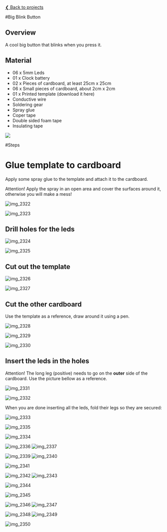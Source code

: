 [❮ Back to projects](#!wearables-and-craft/index.md)

#Big Blink Button

## Overview
A cool big button that blinks when you press it.
[](https://www.youtube.com/watch?v=nvzb3lB6Unw)

## Material
* 06 x 5mm Leds
* 01 x Clock battery
* 02 x Pieces of cardboard, at least 25cm x 25cm 
* 06 x Small pieces of cardboard, about 2cm x 2cm
* 01 x Printed template (download it here)
* Conductive wire
* Soldering gear
* Spray glue
* Coper tape
* Double sided foam tape
* Insulating tape

![](https://cloud.githubusercontent.com/assets/122277/4900022/313e71c6-6422-11e4-9f98-8ac7eccab1f4.JPG)

#Steps

# Glue template to cardboard
Apply some spray glue to the template and attach it to the cardboard.

Attention! Apply the spray in an open area and cover the surfaces around it, otherwise you will make a mess!

![img_2322](https://cloud.githubusercontent.com/assets/122277/4900021/313e356c-6422-11e4-9dc3-8c3b19455e8c.JPG)

![img_2323](https://cloud.githubusercontent.com/assets/122277/4900020/31399f7a-6422-11e4-8690-563e353f0ae6.JPG)

## Drill holes for the leds

![img_2324](https://cloud.githubusercontent.com/assets/122277/4900030/41a527d0-6422-11e4-8eb7-293cc9c1d910.JPG)

![img_2325](https://cloud.githubusercontent.com/assets/122277/4900031/41c0e588-6422-11e4-8e98-c14fe1179187.JPG)

## Cut out the template 
![img_2326](https://cloud.githubusercontent.com/assets/122277/4900033/41d078fe-6422-11e4-803e-18009a69e503.JPG)

![img_2327](https://cloud.githubusercontent.com/assets/122277/4900034/41d0d830-6422-11e4-8ba0-9bc0748e1e71.JPG)

## Cut the other cardboard
Use the template as a reference, draw around it using a pen.

![img_2328](https://cloud.githubusercontent.com/assets/122277/4900032/41d05a4a-6422-11e4-9b97-7db7edf1c5e8.JPG)

![img_2329](https://cloud.githubusercontent.com/assets/122277/4900036/41d9b996-6422-11e4-9a36-05df6338b869.JPG)

![img_2330](https://cloud.githubusercontent.com/assets/122277/4900035/41d8bd20-6422-11e4-84b3-a12b37d240f4.JPG)

## Insert the leds in the holes

Attention! The long leg (positive) needs to go on the **outer** side of the cardboard. Use the picture bellow as a reference.

![img_2331](https://cloud.githubusercontent.com/assets/122277/4900037/41df8cae-6422-11e4-880a-d90fc2d84c46.JPG)

![img_2332](https://cloud.githubusercontent.com/assets/122277/4900039/41e80e06-6422-11e4-965c-cd735b427a4f.JPG)

When you are done inserting all the leds, fold their legs so they are secured:

![img_2333](https://cloud.githubusercontent.com/assets/122277/4900040/41ebe756-6422-11e4-90d8-7eb7625b73de.JPG)

![img_2335](https://cloud.githubusercontent.com/assets/122277/4900042/41f256d6-6422-11e4-9f81-f3ffd20654f6.JPG)

![img_2334](https://cloud.githubusercontent.com/assets/122277/4900038/41e56a8e-6422-11e4-98b8-0e6849e8e0e0.JPG)

![img_2336](https://cloud.githubusercontent.com/assets/122277/4900041/41f19782-6422-11e4-8b06-0059b1cda5d2.JPG)
![img_2337](https://cloud.githubusercontent.com/assets/122277/4900049/421ba662-6422-11e4-9b30-94ba71300471.JPG)

![img_2339](https://cloud.githubusercontent.com/assets/122277/4900043/41fc6a5e-6422-11e4-8344-5eb058b170ef.JPG)
![img_2340](https://cloud.githubusercontent.com/assets/122277/4900044/42059598-6422-11e4-8203-7bcaf349c0d9.JPG)

![img_2341](https://cloud.githubusercontent.com/assets/122277/4900045/420bd9c6-6422-11e4-8d80-02d76cee8048.JPG)

![img_2342](https://cloud.githubusercontent.com/assets/122277/4900046/420e917a-6422-11e4-829f-3afe2cf79baa.JPG)
![img_2343](https://cloud.githubusercontent.com/assets/122277/4900047/420edcc0-6422-11e4-906b-ca1fafcbc02a.JPG)

![img_2344](https://cloud.githubusercontent.com/assets/122277/4900048/421736c2-6422-11e4-9e35-c3d8e4d1de11.JPG)

![img_2345](https://cloud.githubusercontent.com/assets/122277/4900050/421c46da-6422-11e4-9678-5e36f2bc7917.JPG)

![img_2346](https://cloud.githubusercontent.com/assets/122277/4900051/4224017c-6422-11e4-8987-6692b8c347bf.JPG)
![img_2347](https://cloud.githubusercontent.com/assets/122277/4900053/422b25d8-6422-11e4-9644-9d771efde65a.JPG)

![img_2348](https://cloud.githubusercontent.com/assets/122277/4900052/422a5310-6422-11e4-8e0e-f5f759808906.JPG)
![img_2349](https://cloud.githubusercontent.com/assets/122277/4900054/422eab86-6422-11e4-94c0-3bb73a8e7864.JPG)

![img_2350](https://cloud.githubusercontent.com/assets/122277/4900055/423c0790-6422-11e4-9ef0-1180a72774f3.JPG)
